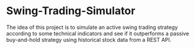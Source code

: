 # Swing-Trading-Simulator

The idea of this project is to simulate an active swing trading strategy according to some technical indicators and see if it outperforms a passive buy-and-hold strategy using historical stock data from a REST API.
